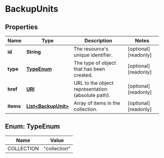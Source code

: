 

# BackupUnits

## Properties

| Name | Type | Description | Notes |
| ------------ | ------------- | ------------- | ------------- |
| **id** | **String** | The resource&#39;s unique identifier. |  [optional] [readonly] |
| **type** | [**TypeEnum**](#TypeEnum) | The type of object that has been created. |  [optional] [readonly] |
| **href** | [**URI**](URI.md) | URL to the object representation (absolute path). |  [optional] [readonly] |
| **items** | [**List&lt;BackupUnit&gt;**](BackupUnit.md) | Array of items in the collection. |  [optional] [readonly] |



## Enum: TypeEnum

| Name | Value |
| ---- | -----
| COLLECTION | &quot;collection&quot; |


